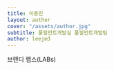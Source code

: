 ```yaml
---
title: 이종민
layout: author
cover: "/assets/author.jpg"
subtitle: 풀필먼트개발실 풀필먼트개발팀
author: leejm3
---
```


브랜디 랩스(LABs)
